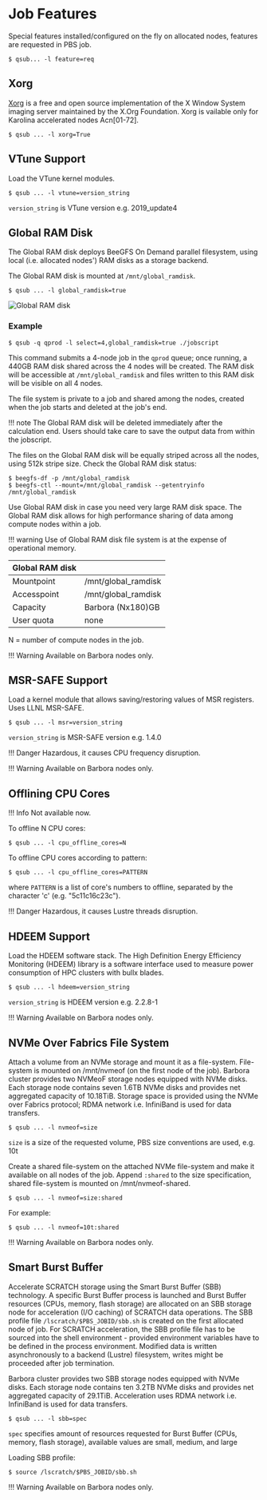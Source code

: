 # Job Features

Special features installed/configured on the fly on allocated nodes, features are requested in PBS job.

```console
$ qsub... -l feature=req
```

## Xorg

[Xorg][2] is a free and open source implementation of the X Window System imaging server maintained by the X.Org Foundation. Xorg is vailable only for Karolina accelerated nodes Acn[01-72].

```console
$ qsub ... -l xorg=True
```

## VTune Support

Load the VTune kernel modules.

```console
$ qsub ... -l vtune=version_string
```

`version_string` is VTune version e.g. 2019_update4

## Global RAM Disk

The Global RAM disk deploys BeeGFS On Demand parallel filesystem,
using local (i.e. allocated nodes') RAM disks as a storage backend.

The Global RAM disk is mounted at `/mnt/global_ramdisk`.

```console
$ qsub ... -l global_ramdisk=true
```

![Global RAM disk](../img/global_ramdisk.png)

### Example

```console
$ qsub -q qprod -l select=4,global_ramdisk=true ./jobscript
```

This command submits a 4-node job in the `qprod` queue;
once running, a 440GB RAM disk shared across the 4 nodes will be created.
The RAM disk will be accessible at `/mnt/global_ramdisk`
and files written to this RAM disk will be visible on all 4 nodes.

The file system is private to a job and shared among the nodes,
created when the job starts and deleted at the job's end.

!!! note
    The Global RAM disk will be deleted immediately after the calculation end.
    Users should take care to save the output data from within the jobscript.

The files on the Global RAM disk will be equally striped across all the nodes, using 512k stripe size.
Check the Global RAM disk status:

```console
$ beegfs-df -p /mnt/global_ramdisk
$ beegfs-ctl --mount=/mnt/global_ramdisk --getentryinfo /mnt/global_ramdisk
```

Use Global RAM disk in case you need very large RAM disk space.
The Global RAM disk allows for high performance sharing of data among compute nodes within a job.

!!! warning
     Use of Global RAM disk file system is at the expense of operational memory.

| Global RAM disk    |                                                                           |
| ------------------ | --------------------------------------------------------------------------|
| Mountpoint         | /mnt/global_ramdisk                                                       |
| Accesspoint        | /mnt/global_ramdisk                                                       |
| Capacity           | Barbora (Nx180)GB                                    |
| User quota         | none                                                                      |

N = number of compute nodes in the job.

!!! Warning
    Available on Barbora nodes only.

## MSR-SAFE Support

Load a kernel module that allows saving/restoring values of MSR registers. Uses LLNL MSR-SAFE.

```console
$ qsub ... -l msr=version_string
```

`version_string` is MSR-SAFE version e.g. 1.4.0

!!! Danger
    Hazardous, it causes CPU frequency disruption.

!!! Warning
    Available on Barbora nodes only.

## Offlining CPU Cores

!!! Info
    Not available now.

To offline N CPU cores:

```console
$ qsub ... -l cpu_offline_cores=N
```

To offline CPU cores according to pattern:

```console
$ qsub ... -l cpu_offline_cores=PATTERN
```

where `PATTERN` is a list of core's numbers to offline, separated by the character 'c' (e.g. "5c11c16c23c").

!!! Danger
    Hazardous, it causes Lustre threads disruption.

## HDEEM Support

Load the HDEEM software stack. The High Definition Energy Efficiency Monitoring (HDEEM) library is a software interface used to measure power consumption of HPC clusters with bullx blades.

```console
$ qsub ... -l hdeem=version_string
```

`version_string` is HDEEM version e.g. 2.2.8-1

!!! Warning
    Available on Barbora nodes only.

## NVMe Over Fabrics File System

Attach a volume from an NVMe storage and mount it as a file-system. File-system is mounted on /mnt/nvmeof (on the first node of the job).
Barbora cluster provides two NVMeoF storage nodes equipped with NVMe disks. Each storage node contains seven 1.6TB NVMe disks and provides net aggregated capacity of 10.18TiB. Storage space is provided using the NVMe over Fabrics protocol; RDMA network i.e. InfiniBand is used for data transfers.

```console
$ qsub ... -l nvmeof=size
```

`size` is a size of the requested volume, PBS size conventions are used, e.g. 10t

Create a shared file-system on the attached NVMe file-system and make it available on all nodes of the job. Append `:shared` to the size specification, shared file-system is mounted on /mnt/nvmeof-shared.

```console
$ qsub ... -l nvmeof=size:shared
```

For example:

```console
$ qsub ... -l nvmeof=10t:shared
```

!!! Warning
    Available on Barbora nodes only.

## Smart Burst Buffer

Accelerate SCRATCH storage using the Smart Burst Buffer (SBB) technology. A specific Burst Buffer process is launched and Burst Buffer resources (CPUs, memory, flash storage) are allocated on an SBB storage node for acceleration (I/O caching) of SCRATCH data operations. The SBB profile file `/lscratch/$PBS_JOBID/sbb.sh` is created on the first allocated node of job. For SCRATCH acceleration, the SBB profile file has to be sourced into the shell environment - provided environment variables have to be defined in the process environment. Modified data is written asynchronously to a backend (Lustre) filesystem, writes might be proceeded after job termination.

Barbora cluster provides two SBB storage nodes equipped with NVMe disks. Each storage node contains ten 3.2TB NVMe disks and provides net aggregated capacity of 29.1TiB. Acceleration uses RDMA network i.e. InfiniBand is used for data transfers.

```console
$ qsub ... -l sbb=spec
```

`spec` specifies amount of resources requested for Burst Buffer (CPUs, memory, flash storage), available values are small, medium, and large

Loading SBB profile:

```console
$ source /lscratch/$PBS_JOBID/sbb.sh
```

!!! Warning
    Available on Barbora nodes only.

[1]: software/tools/virtualization.md#tap-interconnect
[2]: general/accessing-the-clusters/graphical-user-interface/xorg.md
